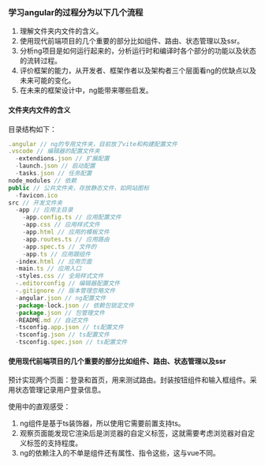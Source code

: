 ### 学习angular的过程分为以下几个流程

1. 理解文件夹内文件的含义。
2. 使用现代前端项目的几个重要的部分比如组件、路由、状态管理以及ssr。
3. 分析ng项目是如何运行起来的，分析运行时和编译时各个部分的功能以及状态的流转过程。
4. 评价框架的能力，从开发者、框架作者以及架构者三个层面看ng的优缺点以及未来可能的变化。
5. 在未来的框架设计中，ng能带来哪些启发。

#### 文件夹内文件的含义

目录结构如下：
``` js
.angular // ng的专用文件夹，目前放了vite和构建配置文件
.vscode // 编辑器的配置文件夹
  -extendions.json // 扩展配置
  -launch.json // 启动配置
  -tasks.json // 任务配置
node_modules // 依赖
public // 公共文件夹，存放静态文件，如网站图标
  -favicon.ico
src // 开发文件夹
  -app // 应用主目录
    -app.config.ts // 应用配置文件
    -app.css // 应用样式文件
    -app.html // 应用的模板文件
    -app.routes.ts // 应用路由
    -app.spec.ts // 文件的
    -app.ts // 应用跟组件
  -index.html // 应用页面
  -main.ts // 应用入口
  -styles.css // 全局样式文件
  -.editorconfig // 编辑器配置文件
  -.gitignore // 版本管理忽略文件
  -angular.json // ng配置文件
  -package-lock.json // 依赖包锁定文件
  -package.json // 包管理文件
  -README.md // 自述文件
  -tsconfig.app.json // ts配置文件
  -tsconfig.json // ts配置文件
  -tsconfig.spec.json // ts配置文件
```

#### 使用现代前端项目的几个重要的部分比如组件、路由、状态管理以及ssr

预计实现两个页面：登录和首页，用来测试路由。封装按钮组件和输入框组件。采用状态管理记录用户登录信息。

使用中的直观感受：
1. ng组件是基于ts装饰器，所以使用它需要前置支持ts。
2. 观察页面能发现它渲染后是浏览器的自定义标签，这就需要考虑浏览器对自定义标签的支持程度。
3. ng的依赖注入的不单是组件还有属性、指令这些，这与vue不同。
